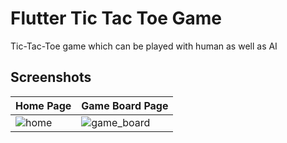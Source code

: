 # Flutter Tic Tac Toe Game

Tic-Tac-Toe game which can be played with human as well as AI

## Screenshots

| Home Page                                                   | Game Board Page                                                    |
| ----------------------------------------------------------- | ------------------------------------------------------------------ |
| ![home](https://user-images.githubusercontent.com/33949575/114666985-a2275b00-9d1e-11eb-8171-167e7e65f021.jpg) | ![game_board](https://user-images.githubusercontent.com/33949575/114667004-aa7f9600-9d1e-11eb-8013-ffc848dced80.jpg) |
